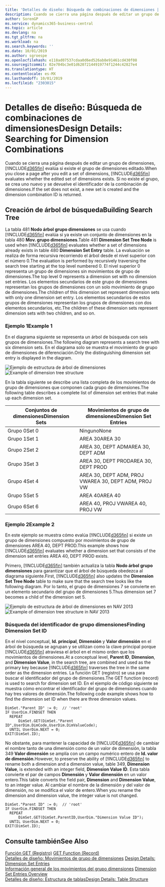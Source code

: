 ```yaml
---
title: 'Detalles de diseño: Búsqueda de combinaciones de dimensiones | Documentos de Microsoft'
description: Cuando se cierra una página después de editar un grupo de dimensiones, Business Central evalúa si existe el grupo de dimensiones editado. Si no existe el grupo, se crea uno nuevo y se devuelve el identificador de la combinación de dimensiones.
author: SorenGP
ms.service: dynamics365-business-central
ms.topic: article
ms.devlang: na
ms.tgt_pltfrm: na
ms.workload: na
ms.search.keywords: ''
ms.date: 10/01/2019
ms.author: sgroespe
ms.openlocfilehash: e118ad07537cdaa0d6ed526ab8e91461cd430f08
ms.sourcegitcommit: 02e704bc3e01d62072144919774f1244c42827e4
ms.translationtype: HT
ms.contentlocale: es-MX
ms.lasthandoff: 10/01/2019
ms.locfileid: "2303015"
---
```

# <a name="design-details-searching-for-dimension-combinations"></a><span data-ttu-id="c787e-104">Detalles de diseño: Búsqueda de combinaciones de dimensiones</span><span class="sxs-lookup"><span data-stu-id="c787e-104">Design Details: Searching for Dimension Combinations</span></span>
<span data-ttu-id="c787e-105">Cuando se cierra una página después de editar un grupo de dimensiones, [!INCLUDE[d365fin](includes/d365fin_md.md)] evalúa si existe el grupo de dimensiones editado.</span><span class="sxs-lookup"><span data-stu-id="c787e-105">When you close a page after you edit a set of dimensions, [!INCLUDE[d365fin](includes/d365fin_md.md)] evaluates whether the edited set of dimensions exists.</span></span> <span data-ttu-id="c787e-106">Si no existe el grupo, se crea uno nuevo y se devuelve el identificador de la combinación de dimensiones.</span><span class="sxs-lookup"><span data-stu-id="c787e-106">If the set does not exist, a new set is created and the dimension combination ID is returned.</span></span>  

## <a name="building-search-tree"></a><span data-ttu-id="c787e-107">Creación de árbol de búsqueda</span><span class="sxs-lookup"><span data-stu-id="c787e-107">Building Search Tree</span></span>  
 <span data-ttu-id="c787e-108">La tabla 481 **Nodo árbol grupo dimensiones** se usa cuando [!INCLUDE[d365fin](includes/d365fin_md.md)] evalúa si ya existe un conjunto de dimensiones en la tabla 480 **Mov. grupo dimensiones**.</span><span class="sxs-lookup"><span data-stu-id="c787e-108">Table 481 **Dimension Set Tree Node** is used when [!INCLUDE[d365fin](includes/d365fin_md.md)] evaluates whether a set of dimensions already exists in table 480 **Dimension Set Entry** table.</span></span> <span data-ttu-id="c787e-109">La evaluación se realiza de forma recursiva recorriendo el árbol desde el nivel superior con el número 0.</span><span class="sxs-lookup"><span data-stu-id="c787e-109">The evaluation is performed by recursively traversing the search tree starting at the top level numbered 0.</span></span> <span data-ttu-id="c787e-110">El nivel superior 0 representa un grupo de dimensiones sin movimientos de grupo de dimensiones.</span><span class="sxs-lookup"><span data-stu-id="c787e-110">The top level 0 represents a dimension set with no dimension set entries.</span></span> <span data-ttu-id="c787e-111">Los elementos secundarios de este grupo de dimensiones representan los grupos de dimensiones con un solo movimiento de grupo de dimensiones.</span><span class="sxs-lookup"><span data-stu-id="c787e-111">The children of this dimension set represent dimension sets with only one dimension set entry.</span></span> <span data-ttu-id="c787e-112">Los elementos secundarios de estos grupos de dimensiones representan los grupos de dimensiones con dos elementos secundarios, etc.</span><span class="sxs-lookup"><span data-stu-id="c787e-112">The children of these dimension sets represent dimension sets with two children, and so on.</span></span>  

### <a name="example-1"></a><span data-ttu-id="c787e-113">Ejemplo 1</span><span class="sxs-lookup"><span data-stu-id="c787e-113">Example 1</span></span>  
 <span data-ttu-id="c787e-114">En el diagrama siguiente se representa un árbol de búsqueda con seis grupos de dimensiones.</span><span class="sxs-lookup"><span data-stu-id="c787e-114">The following diagram represents a search tree with six dimension sets.</span></span> <span data-ttu-id="c787e-115">En el diagrama solo se muestra el movimiento de grupo de dimensiones de diferenciación.</span><span class="sxs-lookup"><span data-stu-id="c787e-115">Only the distinguishing dimension set entry is displayed in the diagram.</span></span>  

 <span data-ttu-id="c787e-116">![Ejemplo de estructura de árbol de dimensiones](media/nav2013_dimension_tree.png "Ejemplo de estructura de árbol de dimensiones")</span><span class="sxs-lookup"><span data-stu-id="c787e-116">![Example of dimension tree structure](media/nav2013_dimension_tree.png "Example of dimension tree structure")</span></span>  

 <span data-ttu-id="c787e-117">En la tabla siguiente se describe una lista completa de los movimientos de grupo de dimensiones que componen cada grupo de dimensiones.</span><span class="sxs-lookup"><span data-stu-id="c787e-117">The following table describes a complete list of dimension set entries that make up each dimension set.</span></span>  

|<span data-ttu-id="c787e-118">Conjuntos de dimensiones</span><span class="sxs-lookup"><span data-stu-id="c787e-118">Dimension Sets</span></span>|<span data-ttu-id="c787e-119">Movimientos de grupo de dimensiones</span><span class="sxs-lookup"><span data-stu-id="c787e-119">Dimension Set Entries</span></span>|  
|--------------------|---------------------------|  
|<span data-ttu-id="c787e-120">Grupo 0</span><span class="sxs-lookup"><span data-stu-id="c787e-120">Set 0</span></span>|<span data-ttu-id="c787e-121">Ninguno</span><span class="sxs-lookup"><span data-stu-id="c787e-121">None</span></span>|  
|<span data-ttu-id="c787e-122">Grupo 1</span><span class="sxs-lookup"><span data-stu-id="c787e-122">Set 1</span></span>|<span data-ttu-id="c787e-123">AREA 30</span><span class="sxs-lookup"><span data-stu-id="c787e-123">AREA 30</span></span>|  
|<span data-ttu-id="c787e-124">Grupo 2</span><span class="sxs-lookup"><span data-stu-id="c787e-124">Set 2</span></span>|<span data-ttu-id="c787e-125">AREA 30, DEPT ADM</span><span class="sxs-lookup"><span data-stu-id="c787e-125">AREA 30, DEPT ADM</span></span>|  
|<span data-ttu-id="c787e-126">Grupo 3</span><span class="sxs-lookup"><span data-stu-id="c787e-126">Set 3</span></span>|<span data-ttu-id="c787e-127">AREA 30, DEPT PROD</span><span class="sxs-lookup"><span data-stu-id="c787e-127">AREA 30, DEPT PROD</span></span>|  
|<span data-ttu-id="c787e-128">Grupo 4</span><span class="sxs-lookup"><span data-stu-id="c787e-128">Set 4</span></span>|<span data-ttu-id="c787e-129">AREA 30, DEPT ADM, PROJ VW</span><span class="sxs-lookup"><span data-stu-id="c787e-129">AREA 30, DEPT ADM, PROJ VW</span></span>|  
|<span data-ttu-id="c787e-130">Grupo 5</span><span class="sxs-lookup"><span data-stu-id="c787e-130">Set 5</span></span>|<span data-ttu-id="c787e-131">AREA 40</span><span class="sxs-lookup"><span data-stu-id="c787e-131">AREA 40</span></span>|  
|<span data-ttu-id="c787e-132">Grupo 6</span><span class="sxs-lookup"><span data-stu-id="c787e-132">Set 6</span></span>|<span data-ttu-id="c787e-133">AREA 40, PROJ VW</span><span class="sxs-lookup"><span data-stu-id="c787e-133">AREA 40, PROJ VW</span></span>|  

### <a name="example-2"></a><span data-ttu-id="c787e-134">Ejemplo 2</span><span class="sxs-lookup"><span data-stu-id="c787e-134">Example 2</span></span>  
 <span data-ttu-id="c787e-135">En este ejemplo se muestra cómo evalúa [!INCLUDE[d365fin](includes/d365fin_md.md)] si existe un grupo de dimensiones compuesto por movimientos de grupo de dimensiones AREA 40, DEPT PROD.</span><span class="sxs-lookup"><span data-stu-id="c787e-135">This example shows how [!INCLUDE[d365fin](includes/d365fin_md.md)] evaluates whether a dimension set that consists of the dimension set entries AREA 40, DEPT PROD exists.</span></span>  

 <span data-ttu-id="c787e-136">Primero, [!INCLUDE[d365fin](includes/d365fin_md.md)] también actualiza la tabla **Nodo árbol grupo dimensiones** para garantizar que el árbol de búsqueda obedezca al diagrama siguiente.</span><span class="sxs-lookup"><span data-stu-id="c787e-136">First, [!INCLUDE[d365fin](includes/d365fin_md.md)] also updates the **Dimension Set Tree Node** table to make sure that the search tree looks like the following diagram.</span></span> <span data-ttu-id="c787e-137">Por lo tanto, el grupo de dimensiones 7 se convierte en un elemento secundario del grupo de dimensiones 5.</span><span class="sxs-lookup"><span data-stu-id="c787e-137">Thus dimension set 7 becomes a child of the dimension set 5.</span></span>  

 <span data-ttu-id="c787e-138">![Ejemplo de estructura de árbol de dimensiones en NAV 2013](media/nav2013_dimension_tree_example2.png "Ejemplo de estructura de árbol de dimensiones en NAV 2013")</span><span class="sxs-lookup"><span data-stu-id="c787e-138">![Example of dimension tree structure in NAV 2013](media/nav2013_dimension_tree_example2.png "Example of dimension tree structure in NAV 2013")</span></span>  

### <a name="finding-dimension-set-id"></a><span data-ttu-id="c787e-139">Búsqueda del identificador de grupo dimensiones</span><span class="sxs-lookup"><span data-stu-id="c787e-139">Finding Dimension Set ID</span></span>  
 <span data-ttu-id="c787e-140">En el nivel conceptual, **Id. principal**, **Dimensión** y **Valor dimensión** en el árbol de búsqueda se agrupan y se utilizan como la clave principal porque [!INCLUDE[d365fin](includes/d365fin_md.md)] atraviesa el árbol en el mismo orden que los movimientos de dimensiones.</span><span class="sxs-lookup"><span data-stu-id="c787e-140">At a conceptual level, **Parent ID**, **Dimension**, and **Dimension Value**, in the search tree, are combined and used as the primary key because [!INCLUDE[d365fin](includes/d365fin_md.md)] traverses the tree in the same order as the dimension entries.</span></span> <span data-ttu-id="c787e-141">La función GET (registro) se usa para buscar el identificador del grupo de dimensiones.</span><span class="sxs-lookup"><span data-stu-id="c787e-141">The GET function (record) is used to search for dimension set ID.</span></span> <span data-ttu-id="c787e-142">En el ejemplo de código siguiente se muestra cómo encontrar el identificador del grupo de dimensiones cuando hay tres valores de dimensión.</span><span class="sxs-lookup"><span data-stu-id="c787e-142">The following code example shows how to find the dimension set ID when there are three dimension values.</span></span>  

```  
DimSet."Parent ID" := 0;  // 'root'  
IF UserDim.FINDSET THEN  
  REPEAT  
      DimSet.GET(DimSet."Parent ID",UserDim.DimCode,UserDim.DimValueCode);  
  UNTIL UserDim.NEXT = 0;  
EXIT(DimSet.ID);  

```  

<span data-ttu-id="c787e-143">No obstante, para mantener la capacidad de [!INCLUDE[d365fin](includes/d365fin_md.md)] de cambiar el nombre tanto de una dimensión como de un valor de dimensión, la tabla 349 **Valor dimensión** se amplía con un campo numérico entero de **Id. valor de dimensión**.</span><span class="sxs-lookup"><span data-stu-id="c787e-143">However, to preserve the ability of [!INCLUDE[d365fin](includes/d365fin_md.md)] to rename both a dimension and a dimension value, table 349, **Dimension Value**, is extended with an integer field, **Dimension Value ID**.</span></span> <span data-ttu-id="c787e-144">Esta tabla convierte el par de campos **Dimensión** y **Valor dimensión** en un valor entero.</span><span class="sxs-lookup"><span data-stu-id="c787e-144">This table converts the field pair, **Dimension** and **Dimension Value**, to an integer value.</span></span> <span data-ttu-id="c787e-145">Al cambiar el nombre de la dimensión y del valor de dimensión, no se modifica el valor de entero.</span><span class="sxs-lookup"><span data-stu-id="c787e-145">When you rename the dimension and dimension value, the integer value is not changed.</span></span>  

```  
DimSet."Parent ID" := 0;  // 'root'  
IF UserDim.FINDSET THEN  
  REPEAT  
      DimSet.GET(DimSet.ParentID,UserDim."Dimension Value ID");  
  UNTIL UserDim.NEXT = 0;  
EXIT(DimSet.ID);  

```  

## <a name="see-also"></a><span data-ttu-id="c787e-146">Consulte también</span><span class="sxs-lookup"><span data-stu-id="c787e-146">See Also</span></span>  
 <span data-ttu-id="c787e-147">[Función GET (Registro)](/dynamics-nav/GET-Function--Record-)  </span><span class="sxs-lookup"><span data-stu-id="c787e-147">[GET Function (Record)](/dynamics-nav/GET-Function--Record-)  </span></span>  
 <span data-ttu-id="c787e-148">[Detalles de diseño: Movimientos de grupo de dimensiones](design-details-dimension-set-entries.md) </span><span class="sxs-lookup"><span data-stu-id="c787e-148">[Design Details: Dimension Set Entries](design-details-dimension-set-entries.md) </span></span>  
 <span data-ttu-id="c787e-149">[Información general de los movimientos del grupo dimensiones](design-details-dimension-set-entries-overview.md) </span><span class="sxs-lookup"><span data-stu-id="c787e-149">[Dimension Set Entries Overview](design-details-dimension-set-entries-overview.md) </span></span>  
 [<span data-ttu-id="c787e-150">Detalles de diseño: Estructura de tablas</span><span class="sxs-lookup"><span data-stu-id="c787e-150">Design Details: Table Structure</span></span>](design-details-table-structure.md)   
 

